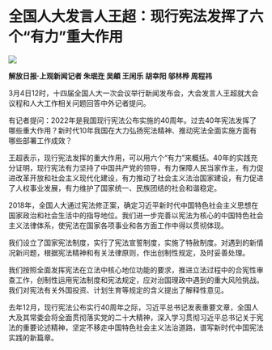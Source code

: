 # 全国人大发言人王超：现行宪法发挥了六个“有力”重大作用

![](https://inews.gtimg.com/om_bt/OXmVk2ma_06M7Ypj3Pg31XlUqsUkjavEdXXqX0D-nrqnsAA/1000)

**解放日报·上观新闻记者 朱珉迕 吴頔 王闲乐 胡幸阳 邬林桦 周程祎**

3月4日12时，十四届全国人大一次会议举行新闻发布会，大会发言人王超就大会议程和人大工作相关问题回答中外记者提问。

有记者提问：2022年是我国现行宪法公布实施的40周年。过去40年宪法发挥了哪些重大作用？新时代10年我国在大力弘扬宪法精神、推动宪法全面实施方面有哪些部署工作成效？

王超表示，现行宪法发挥的重大作用，可以用六个“有力”来概括。40年的实践充分证明，现行宪法有力坚持了中国共产党的领导，有力保障人民当家作主，有力促进改革开放和社会主义现代化建设，有力推动了社会主义法治国家建设，有力促进了人权事业发展，有力维护了国家统一、民族团结的社会和谐稳定。

2018年，全国人大通过宪法修正案，确定习近平新时代中国特色社会主义思想在国家政治和社会生活中的指导地位。我们进一步完善以宪法为核心的中国特色社会主义法律体系，使宪法在国家各项事业和各方面工作中得以贯彻体现。

我们设立了国家宪法制度，实行了宪法宣誓制度，实施了特赦制度。对遇到的新情况新问题，根据宪法精神和有关法律原则，作出创制性规定，及时妥善处理。

我们按照全面发挥宪法在立法中核心地位功能的要求，推进立法过程中的合宪性审查工作，创制性运用宪法制度和宪法规定，应对治国理政中遇到的重大风险挑战。我们对宪法有关外国投资、计划生育等规定的含义提出了解释性意见。

去年12月，现行宪法公布实行40周年之际，习近平总书记发表重要文章，全国人大及其常委会将全面贯彻落实党的二十大精神，深入学习贯彻习近平总书记关于宪法的重要论述精神，坚定不移走中国特色社会主义法治道路，谱写新时代中国宪法实践的新篇章。

